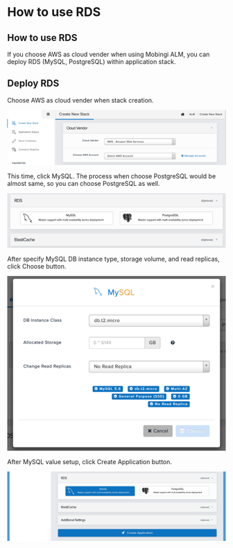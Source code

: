 # How to use RDS

## How to use RDS

If you choose AWS as cloud vender when using Mobingi ALM, you can deploy RDS \(MySQL, PostgreSQL\) within application stack.

## Deploy RDS

Choose AWS as cloud vender when stack creation.

![](../../.gitbook/assets/rds-vender.png)

This time, click MySQL. The process when choose PostgreSQL would be almost same, so you can choose PostgreSQL as well.

![](../../.gitbook/assets/rds-mysql_postgresql.png)

After specify MySQL DB instance type, storage volume, and read replicas, click Choose button.

![](../../.gitbook/assets/rds-mysql_open.png)

After MySQL value setup, click Create Application button.

![](../../.gitbook/assets/rds-mysql_set.png)

